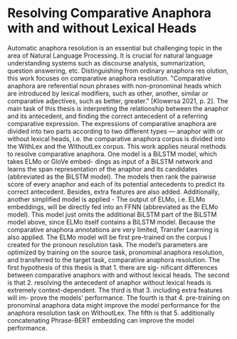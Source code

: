 # Resolving Comparative Anaphora with and without Lexical Heads



Automatic anaphora resolution is an essential but challenging topic in the area of Natural Language Processing. It is crucial for natural language understanding systems such as discourse analysis, summarization, question answering, etc. Distinguishing from ordinary anaphora res
olution, this work focuses on comparative anaphora resolution. "Comparative anaphora are referential noun phrases with non-pronominal heads which are introduced by lexical modifiers, such as other, another, similar or comparative adjectives, such as better, greater." [Klowersa 2021, p. 2]. The main task of this thesis is interpreting the relationship between the anaphor and its antecedent, and finding the correct antecedent of a referring comparative expression. The expressions of comparative anaphora are divided into two parts according to two different types — anaphor with or without lexical heads, i.e. the comparative anaphora corpus is divided into the WithLex and the WithoutLex corpus. This work applies neural methods to resolve comparative anaphora. One model is a BiLSTM model, which takes ELMo or GloVe embed- dings as input of a BiLSTM network and learns the span representation of the anaphor and its candidates (abbreviated as the BiLSTM model). The models then rank the pairwise score of every anaphor and each of its potential antecedents to predict its correct antecedent. Besides, extra features are also added. Additionally, another simplified model is applied - The output of ELMo, i.e. ELMo embeddings, will be directly fed into an FFNN (abbreviated as the ELMo model). This model just omits the additional BiLSTM part of the BiLSTM model above, since ELMo itself contains a BiLSTM model. Because the comparative anaphora annotations are very limited, Transfer Learning is also applied. The ELMo model will be first pre-trained on the corpus I created for the pronoun resolution task. The model’s parameters are optimized by training on the source task, pronominal anaphora resolution, and transferred to the target task, comparative anaphora resolution. The first hypothesis of this thesis is that 1. there are sig- nificant differences between comparative anaphors with and without lexical heads. The second is that 2. resolving the antecedent of anaphor without lexical heads is extremely context-dependent. The third is that 3. including extra features will im- prove the models’ performance. The fourth is that 4. pre-training on pronominal anaphora data might improve the model performance for the anaphora resolution task on WithoutLex. The fifth is that 5. additionally concatenating Phrase-BERT embedding can improve the model performance.
